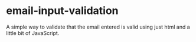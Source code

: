 # email-input-validation
A simple way to validate that the email entered is valid using just html and a little bit of JavaScript.
